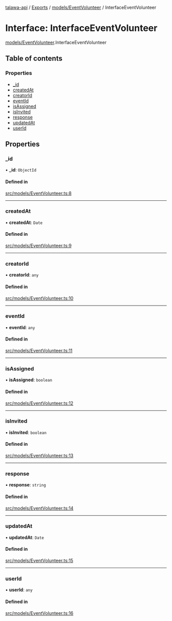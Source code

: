 [talawa-api](../README.md) / [Exports](../modules.md) / [models/EventVolunteer](../modules/models_EventVolunteer.md) / InterfaceEventVolunteer

# Interface: InterfaceEventVolunteer

[models/EventVolunteer](../modules/models_EventVolunteer.md).InterfaceEventVolunteer

## Table of contents

### Properties

- [\_id](models_EventVolunteer.InterfaceEventVolunteer.md#_id)
- [createdAt](models_EventVolunteer.InterfaceEventVolunteer.md#createdat)
- [creatorId](models_EventVolunteer.InterfaceEventVolunteer.md#creatorid)
- [eventId](models_EventVolunteer.InterfaceEventVolunteer.md#eventid)
- [isAssigned](models_EventVolunteer.InterfaceEventVolunteer.md#isassigned)
- [isInvited](models_EventVolunteer.InterfaceEventVolunteer.md#isinvited)
- [response](models_EventVolunteer.InterfaceEventVolunteer.md#response)
- [updatedAt](models_EventVolunteer.InterfaceEventVolunteer.md#updatedat)
- [userId](models_EventVolunteer.InterfaceEventVolunteer.md#userid)

## Properties

### \_id

• **\_id**: `ObjectId`

#### Defined in

[src/models/EventVolunteer.ts:8](https://github.com/PalisadoesFoundation/talawa-api/blob/c766886/src/models/EventVolunteer.ts#L8)

___

### createdAt

• **createdAt**: `Date`

#### Defined in

[src/models/EventVolunteer.ts:9](https://github.com/PalisadoesFoundation/talawa-api/blob/c766886/src/models/EventVolunteer.ts#L9)

___

### creatorId

• **creatorId**: `any`

#### Defined in

[src/models/EventVolunteer.ts:10](https://github.com/PalisadoesFoundation/talawa-api/blob/c766886/src/models/EventVolunteer.ts#L10)

___

### eventId

• **eventId**: `any`

#### Defined in

[src/models/EventVolunteer.ts:11](https://github.com/PalisadoesFoundation/talawa-api/blob/c766886/src/models/EventVolunteer.ts#L11)

___

### isAssigned

• **isAssigned**: `boolean`

#### Defined in

[src/models/EventVolunteer.ts:12](https://github.com/PalisadoesFoundation/talawa-api/blob/c766886/src/models/EventVolunteer.ts#L12)

___

### isInvited

• **isInvited**: `boolean`

#### Defined in

[src/models/EventVolunteer.ts:13](https://github.com/PalisadoesFoundation/talawa-api/blob/c766886/src/models/EventVolunteer.ts#L13)

___

### response

• **response**: `string`

#### Defined in

[src/models/EventVolunteer.ts:14](https://github.com/PalisadoesFoundation/talawa-api/blob/c766886/src/models/EventVolunteer.ts#L14)

___

### updatedAt

• **updatedAt**: `Date`

#### Defined in

[src/models/EventVolunteer.ts:15](https://github.com/PalisadoesFoundation/talawa-api/blob/c766886/src/models/EventVolunteer.ts#L15)

___

### userId

• **userId**: `any`

#### Defined in

[src/models/EventVolunteer.ts:16](https://github.com/PalisadoesFoundation/talawa-api/blob/c766886/src/models/EventVolunteer.ts#L16)
